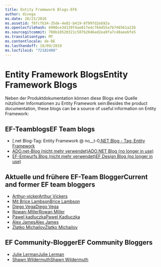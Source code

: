 ```yaml
---
title: Entity Framework Blogs-EF6
author: divega
ms.date: 10/23/2016
ms.assetid: f8fcfb34-35de-4e82-b419-8f99fd2eb92a
ms.openlocfilehash: 6900ce3d139f4ae017edc764d55a7b746561a226
ms.sourcegitcommit: 708b18520321c587b2046ad2ea9fa7c48aeebfe5
ms.translationtype: MT
ms.contentlocale: de-DE
ms.lasthandoff: 10/09/2019
ms.locfileid: "72182408"
---
```

# <a name="entity-framework-blogs"></a><span data-ttu-id="deafd-102">Entity Framework Blogs</span><span class="sxs-lookup"><span data-stu-id="deafd-102">Entity Framework Blogs</span></span>
<span data-ttu-id="deafd-103">Neben der Produktdokumentation können diese Blogs eine Quelle nützlicher Informationen zu Entity Framework sein:</span><span class="sxs-lookup"><span data-stu-id="deafd-103">Besides the product documentation, these blogs can be a source of useful information on Entity Framework:</span></span>

## <a name="ef-team-blogs"></a><span data-ttu-id="deafd-104">EF-Teamblogs</span><span class="sxs-lookup"><span data-stu-id="deafd-104">EF Team blogs</span></span>

- <span data-ttu-id="deafd-105">[.net Blog-Tag: Entity Framework @ no__t-0</span><span class="sxs-lookup"><span data-stu-id="deafd-105">[.NET Blog - Tag: Entity Framework](https://blogs.msdn.microsoft.com/dotnet/tag/entity-framework/)</span></span>
- [<span data-ttu-id="deafd-106">ADO.net-Blog (nicht mehr verwendet)</span><span class="sxs-lookup"><span data-stu-id="deafd-106">ADO.NET Blog (no longer in use)</span></span>](https://blogs.msdn.microsoft.com/adonet/)
- [<span data-ttu-id="deafd-107">EF-Entwurfs Blog (nicht mehr verwendet)</span><span class="sxs-lookup"><span data-stu-id="deafd-107">EF Design Blog (no longer in use)</span></span>](https://blogs.msdn.microsoft.com/efdesign/)

## <a name="current-and-former-ef-team-bloggers"></a><span data-ttu-id="deafd-108">Aktuelle und frühere EF-Team Blogger</span><span class="sxs-lookup"><span data-stu-id="deafd-108">Current and former EF team bloggers</span></span>

- [<span data-ttu-id="deafd-109">Arthur-vicker</span><span class="sxs-lookup"><span data-stu-id="deafd-109">Arthur Vickers</span></span>](https://blog.oneunicorn.com/tag/entity-framework/)
- [<span data-ttu-id="deafd-110">Mit Brice Lambson</span><span class="sxs-lookup"><span data-stu-id="deafd-110">Brice Lambson</span></span>](https://www.bricelam.net/)
- [<span data-ttu-id="deafd-111">Diego Vega</span><span class="sxs-lookup"><span data-stu-id="deafd-111">Diego Vega</span></span>](https://blogs.msdn.microsoft.com/diego/)
- [<span data-ttu-id="deafd-112">Rowan-Miller</span><span class="sxs-lookup"><span data-stu-id="deafd-112">Rowan Miller</span></span>](https://romiller.com/category/entity-framework/)
- [<span data-ttu-id="deafd-113">Pawel kadluczka</span><span class="sxs-lookup"><span data-stu-id="deafd-113">Pawel Kadluczka</span></span>](https://blog.3d-logic.com/category/entity-framework/)
- [<span data-ttu-id="deafd-114">Alex James</span><span class="sxs-lookup"><span data-stu-id="deafd-114">Alex James</span></span>](https://blogs.msdn.microsoft.com/alexj/tag/entity-framework/)
- [<span data-ttu-id="deafd-115">Zlatko Michailov</span><span class="sxs-lookup"><span data-stu-id="deafd-115">Zlatko Michailov</span></span>](https://blogs.msdn.microsoft.com/esql/tag/entity-framework/)

## <a name="ef-community-bloggers"></a><span data-ttu-id="deafd-116">EF Community-Blogger</span><span class="sxs-lookup"><span data-stu-id="deafd-116">EF Community Bloggers</span></span>

- [<span data-ttu-id="deafd-117">Julie Lerman</span><span class="sxs-lookup"><span data-stu-id="deafd-117">Julie Lerman</span></span>](https://thedatafarm.com/blog/)  
- [<span data-ttu-id="deafd-118">Shawn Wildermuth</span><span class="sxs-lookup"><span data-stu-id="deafd-118">Shawn Wildermuth</span></span>](https://wildermuth.com/Tag/%20Entity%20Framework)  
